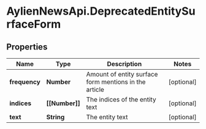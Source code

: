# AylienNewsApi.DeprecatedEntitySurfaceForm

## Properties

Name | Type | Description | Notes
------------ | ------------- | ------------- | -------------
**frequency** | **Number** | Amount of entity surface form mentions in the article | [optional] 
**indices** | **[[Number]]** | The indices of the entity text | [optional] 
**text** | **String** | The entity text | [optional] 


